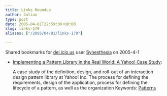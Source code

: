 ```yaml
---
title: Links Roundup
author: Julian
type: post
date: 2005-04-01T22:59:00+00:00
slug: links-179 
aliases: ["/2005/04/01/links-179"]

---
```

Shared bookmarks for [del.icio.us][1] user  [Synesthesia][2] on 2005-4-1

  * [Implementing a Pattern Library in the Real World: A Yahoo! Case Study][3]:
  
    A case study of the definition, design, and roll-out of an interaction design pattern library at Yahoo! Inc. The process for defining the requirements, design of the application, process for defining the lifecycle of a pattern, as well as the organization Keywords: [Patterns][4]

 [1]: https://del.icio.us/
 [2]: https://del.icio.us/synesthesia
 [3]: https://www.leacock.com/patterns/ "https://www.leacock.com/patterns/"
 [4]: https://del.icio.us/synesthesia/Patterns